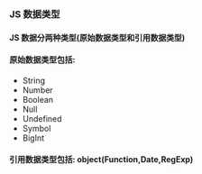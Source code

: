 ### JS 数据类型

#### JS 数据分两种类型(原始数据类型和引用数据类型)

#### 原始数据类型包括:

- String
- Number
- Boolean
- Null
- Undefined
- Symbol
- BigInt

#### 引用数据类型包括: object(Function,Date,RegExp)
